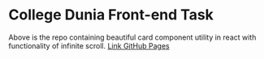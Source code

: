 # College Dunia Front-end Task
Above is the repo containing beautiful card component utility in react with functionality of infinite scroll.
[Link GitHub Pages](https://Lakshay-Batra.github.io/CollegeDunia-Task)